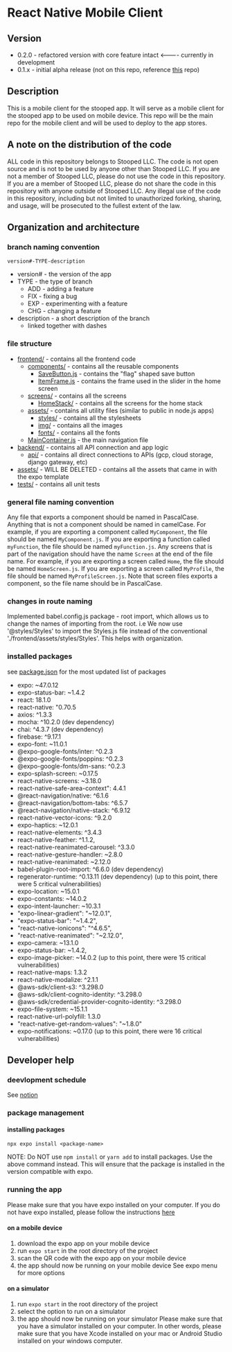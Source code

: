 # React Native Mobile Client

## Version
- 0.2.0 - refactored version with core feature intact  <---- currently in development
- 0.1.x - initial alpha release (not on this repo, reference [this](https://github.com/StoopedLLC/React-Native-MobileApp) repo)

## Description
This is a mobile client for the stooped app. It will serve as a mobile client for the stooped app to be used on mobile device. This repo will be the main repo for the mobile client and will be used to deploy to the app stores. 

## A note on the distribution of the code
ALL code in this repository belongs to Stooped LLC. The code is not open source and is not to be used by anyone other than Stooped LLC. If you are not a member of Stooped LLC, please do not use the code in this repository. If you are a member of Stooped LLC, please do not share the code in this repository with anyone outside of Stooped LLC. Any illegal use of the code in this repository, including but not limited to unauthorized forking, sharing, and usage, will be prosecuted to the fullest extent of the law.


## Organization and architecture

### branch naming convention
`version#-TYPE-description`
* version# - the version of the app
* TYPE - the type of branch
    - ADD - adding a feature
    - FIX - fixing a bug
    - EXP - experimenting with a feature
    - CHG - changing a feature
* description - a short description of the branch
     - linked together with dashes

### file structure
* [frontend/](/frontend/) - contains all the frontend code
    - [components/](/frontend/components/) - contains all the reusable components
        * [SaveButton.js](/frontend/components/SaveButton.js) - contains the "flag" shaped save button
        * [ItemFrame.js](/frontend/components/ItemFrame.js) - contains the frame used in the slider in the home screen
    - [screens/](/frontend/screens) - contains all the screens
        * [HomeStack/](/frontend/screens/HomeStack/) - contains all the screens for the home stack
    - [assets/](/frontend/assets/) - contains all utility files (similar to public in node.js apps)
        * [styles/]() - contains all the stylesheets
        * [img/](/frontend/src/images/) - contains all the images
        * [fonts/](/frontend/src/fonts/) - contains all the fonts
    - [MainContainer.js](/frontend/MainContainer.js) - the main navigation file
* [backend/]() - contains all API connection and app logic
    - [api/]() - contains all direct connections to APIs (gcp, cloud storage, django gateway, etc)
* [assets/](/assets/) - WILL BE DELETED - contains all the assets that came in with the expo template
* [tests/](/tests/) - contains all unit tests

### general file naming convention
Any file that exports a component should be named in PascalCase. Anything that is not a component should be named in camelCase. For example, if you are exporting a component called `MyComponent`, the file should be named `MyComponent.js`. If you are exporting a function called `myFunction`, the file should be named `myFunction.js`.
Any screens that is part of the navigation should have the name `Screen` at the end of the file name. For example, if you are exporting a screen called `Home`, the file should be named `HomeScreen.js`. If you are exporting a screen called `MyProfile`, the file should be named `MyProfileScreen.js`. Note that screen files exports a component, so the file name should be in PascalCase.


### changes in route naming
Implemented babel.config.js package - root import, which allows us to change the names of importing from the root. i.e We now use '@styles/Styles' to import the Styles.js file instead of the conventional './frontend/assets/styles/Styles'. This helps with organization.


### installed packages
see [package.json](/package.json) for the most updated list of packages
* expo: ~47.0.12
* expo-status-bar: ~1.4.2
* react: 18.1.0
* react-native: "0.70.5
* axios: ^1.3.3
* mocha: ^10.2.0 (dev dependency)
* chai: ^4.3.7 (dev dependency)
* firebase: ^9.17.1
* expo-font: ~11.0.1
* @expo-google-fonts/inter: ^0.2.3
* @expo-google-fonts/poppins: ^0.2.3
* @expo-google-fonts/dm-sans: ^0.2.3
* expo-splash-screen: ~0.17.5
* react-native-screens: ~3.18.0
* react-native-safe-area-context": 4.4.1
* @react-navigation/native: ^6.1.6
* @react-navigation/bottom-tabs: ^6.5.7
* @react-navigation/native-stack: ^6.9.12
* react-native-vector-icons: ^9.2.0
* expo-haptics: ~12.0.1
* react-native-elements: ^3.4.3
* react-native-feather: ^1.1.2,
* react-native-reanimated-carousel: ^3.3.0
* react-native-gesture-handler: ~2.8.0
* react-native-reanimated: ~2.12.0
* babel-plugin-root-import: ^6.6.0 (dev dependency)
* regenerator-runtime: ^0.13.11 (dev dependency)
(up to this point, there were 5 critical vulnerabilities)
* expo-location: ~15.0.1
* expo-constants: ~14.0.2
* expo-intent-launcher: ~10.3.1
* "expo-linear-gradient": "~12.0.1",
* "expo-status-bar": "~1.4.2",
* "react-native-ionicons": "^4.6.5",
* "react-native-reanimated": "~2.12.0",
* expo-camera: ~13.1.0
* expo-status-bar: ~1.4.2,
* expo-image-picker: ~14.0.2
(up to this point, there were 15 critical vulnerabilities)
* react-native-maps: 1.3.2
* react-native-modalize: ^2.1.1
* @aws-sdk/client-s3: ^3.298.0
* @aws-sdk/client-cognito-identity: ^3.298.0 
* @aws-sdk/credential-provider-cognito-identity: ^3.298.0
* expo-file-system: ~15.1.1
* react-native-url-polyfill: 1.3.0
* "react-native-get-random-values": "~1.8.0"
* expo-notifications: ~0.17.0
(up to this point, there were 16 critical vulnerabilities)



## Developer help

### deevlopment schedule
See [notion]()

### package management

#### installing packages
```
npx expo install <package-name>
```
NOTE: Do NOT use `npm install` or `yarn add` to install packages. Use the above command instead. This will ensure that the package is installed in the version compatible with expo.

### running the app
Please make sure that you have expo installed on your computer. If you do not have expo installed, please follow the instructions [here](https://docs.expo.io/get-started/installation/)

#### on a mobile device
1. download the expo app on your mobile device
2. run `expo start` in the root directory of the project
3. scan the QR code with the expo app on your mobile device
4. the app should now be running on your mobile device
See expo menu for more options

#### on a simulator
1. run `expo start` in the root directory of the project
2. select the option to run on a simulator
3. the app should now be running on your simulator
Please make sure that you have a simulator installed on your computer. In other words, please make sure that you have Xcode installed on your mac or Android Studio installed on your windows computer.




